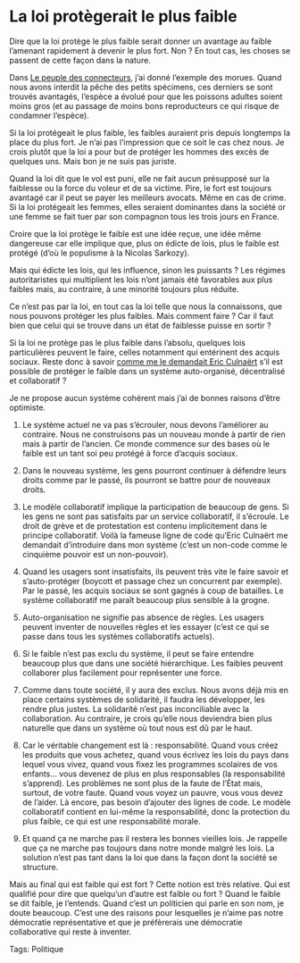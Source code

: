 # La loi protègerait le plus faible

Dire que la loi protège le plus faible serait donner un avantage au faible l’amenant rapidement à devenir le plus fort. Non ? En tout cas, les choses se passent de cette façon dans la nature.

Dans [Le peuple des connecteurs](/le-peuple-des-connecteurs/), j’ai donné l’exemple des morues. Quand nous avons interdit la pêche des petits spécimens, ces derniers se sont trouvés avantagés, l’espèce a évolué pour que les poissons adultes soient moins gros (et au passage de moins bons reproducteurs ce qui risque de condamner l’espèce).

Si la loi protégeait le plus faible, les faibles auraient pris depuis longtemps la place du plus fort. Je n’ai pas l’impression que ce soit le cas chez nous. Je crois plutôt que la loi a pour but de protéger les hommes des excès de quelques uns. Mais bon je ne suis pas juriste.

Quand la loi dit que le vol est puni, elle ne fait aucun présupposé sur la faiblesse ou la force du voleur et de sa victime. Pire, le fort est toujours avantagé car il peut se payer les meilleurs avocats. Même en cas de crime. Si la loi protégeait les femmes, elles seraient dominantes dans la société or une femme se fait tuer par son compagnon tous les trois jours en France.

Croire que la loi protège le faible est une idée reçue, une idée même dangereuse car elle implique que, plus on édicte de lois, plus le faible est protégé (d’où le populisme à la Nicolas Sarkozy).

Mais qui édicte les lois, qui les influence, sinon les puissants ? Les régimes autoritaristes qui multiplient les lois n’ont jamais été favorables aux plus faibles mais, au contraire, à une minorité toujours plus réduite.

Ce n’est pas par la loi, en tout cas la loi telle que nous la connaissons, que nous pouvons protéger les plus faibles. Mais comment faire ? Car il faut bien que celui qui se trouve dans un état de faiblesse puisse en sortir ?

Si la loi ne protège pas le plus faible dans l’absolu, quelques lois particulières peuvent le faire, celles notamment qui entérinent des acquis sociaux. Reste donc à savoir [comme me le demandait Eric Culnaërt](/2007/03/28/lego-en-question/#comment-15510) s’il est possible de protéger le faible dans un système auto-organisé, décentralisé et collaboratif ?

Je ne propose aucun système cohérent mais j’ai de bonnes raisons d’être optimiste.

1. Le système actuel ne va pas s’écrouler, nous devons l’améliorer au contraire. Nous ne construisons pas un nouveau monde à partir de rien mais à partir de l’ancien. Ce monde commence sur des bases où le faible est un tant soi peu protégé à force d’acquis sociaux.

2. Dans le nouveau système, les gens pourront continuer à défendre leurs droits comme par le passé, ils pourront se battre pour de nouveaux droits.

3. Le modèle collaboratif implique la participation de beaucoup de gens. Si les gens ne sont pas satisfaits par un service collaboratif, il s’écroule. Le droit de grève et de protestation est contenu implicitement dans le principe collaboratif. Voilà la fameuse ligne de code qu’Eric Culnaërt me demandait d’introduire dans mon système (c’est un non-code comme le cinquième pouvoir est un non-pouvoir).

4. Quand les usagers sont insatisfaits, ils peuvent très vite le faire savoir et s’auto-protéger (boycott et passage chez un concurrent par exemple). Par le passé, les acquis sociaux se sont gagnés à coup de batailles. Le système collaboratif me paraît beaucoup plus sensible à la grogne.

5. Auto-organisation ne signifie pas absence de règles. Les usagers peuvent inventer de nouvelles règles et les essayer (c’est ce qui se passe dans tous les systèmes collaboratifs actuels).

6. Si le faible n’est pas exclu du système, il peut se faire entendre beaucoup plus que dans une société hiérarchique. Les faibles peuvent collaborer plus facilement pour représenter une force.

7. Comme dans toute société, il y aura des exclus. Nous avons déjà mis en place certains systèmes de solidarité, il faudra les développer, les rendre plus justes. La solidarité n’est pas inconciliable avec la collaboration. Au contraire, je crois qu’elle nous deviendra bien plus naturelle que dans un système où tout nous est dû par le haut.

8. Car le véritable changement est là : responsabilité. Quand vous créez les produits que vous achetez, quand vous écrivez les lois du pays dans lequel vous vivez, quand vous fixez les programmes scolaires de vos enfants… vous devenez de plus en plus responsables (la responsabilité s’apprend). Les problèmes ne sont plus de la faute de l’État mais, surtout, de votre faute. Quand vous voyez un pauvre, vous vous devez de l’aider. Là encore, pas besoin d’ajouter des lignes de code. Le modèle collaboratif contient en lui-même la responsabilité, donc la protection du plus faible, ce qui est une responsabilité morale.

9. Et quand ça ne marche pas il restera les bonnes vieilles lois. Je rappelle que ça ne marche pas toujours dans notre monde malgré les lois. La solution n’est pas tant dans la loi que dans la façon dont la société se structure.

Mais au final qui est faible qui est fort ? Cette notion est très relative. Qui est qualifié pour dire que quelqu’un d’autre est faible ou fort ? Quand le faible se dit faible, je l’entends. Quand c’est un politicien qui parle en son nom, je doute beaucoup. C’est une des raisons pour lesquelles je n’aime pas notre démocratie représentative et que je préfèrerais une démocratie collaborative qui reste à inventer.

Tags: Politique